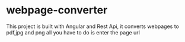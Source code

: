 # webpage-converter

This project is built with Angular and Rest Api, it converts webpages to pdf,jpg and png all you have to do is enter the page url
